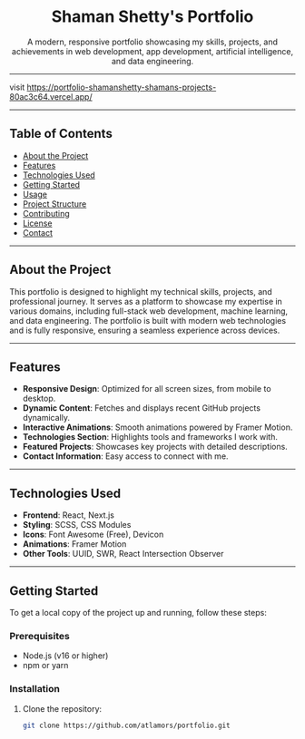 <div align="center">
  <h1>Shaman Shetty's Portfolio</h1>
  <p>A modern, responsive portfolio showcasing my skills, projects, and achievements in web development, app development, artificial intelligence, and data engineering.</p>
</div>

---

visit https://portfolio-shamanshetty-shamans-projects-80ac3c64.vercel.app/

---
  
## Table of Contents
- [About the Project](#about-the-project)
- [Features](#features)
- [Technologies Used](#technologies-used)
- [Getting Started](#getting-started)
- [Usage](#usage)
- [Project Structure](#project-structure)
- [Contributing](#contributing)
- [License](#license)
- [Contact](#contact)

---

## About the Project
This portfolio is designed to highlight my technical skills, projects, and professional journey. It serves as a platform to showcase my expertise in various domains, including full-stack web development, machine learning, and data engineering. The portfolio is built with modern web technologies and is fully responsive, ensuring a seamless experience across devices.

---

## Features
- **Responsive Design**: Optimized for all screen sizes, from mobile to desktop.
- **Dynamic Content**: Fetches and displays recent GitHub projects dynamically.
- **Interactive Animations**: Smooth animations powered by Framer Motion.
- **Technologies Section**: Highlights tools and frameworks I work with.
- **Featured Projects**: Showcases key projects with detailed descriptions.
- **Contact Information**: Easy access to connect with me.

---

## Technologies Used
- **Frontend**: React, Next.js
- **Styling**: SCSS, CSS Modules
- **Icons**: Font Awesome (Free), Devicon
- **Animations**: Framer Motion
- **Other Tools**: UUID, SWR, React Intersection Observer

---

## Getting Started
To get a local copy of the project up and running, follow these steps:

### Prerequisites
- Node.js (v16 or higher)
- npm or yarn

### Installation
1. Clone the repository:
   ```bash
   git clone https://github.com/atlamors/portfolio.git

